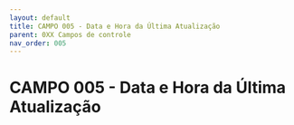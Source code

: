 ```yaml
---
layout: default
title: CAMPO 005 - Data e Hora da Última Atualização
parent: 0XX Campos de controle
nav_order: 005
---
```


# CAMPO 005 - Data e Hora da Última Atualização
